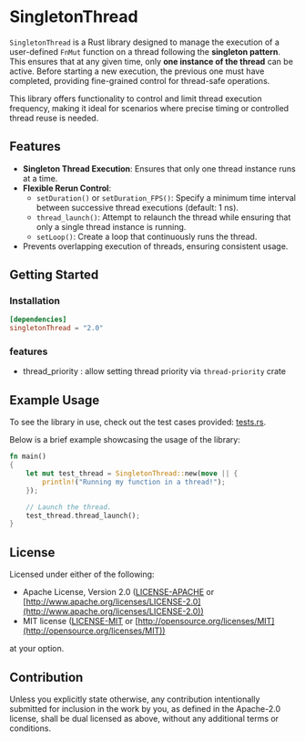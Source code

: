 # SingletonThread

`SingletonThread` is a Rust library designed to manage the execution of a user-defined `FnMut` function on a thread following the **singleton pattern**. This ensures that at any given time, only **one instance of the thread** can be active. Before starting a new execution, the previous one must have completed, providing fine-grained control for thread-safe operations.

This library offers functionality to control and limit thread execution frequency, making it ideal for scenarios where precise timing or controlled thread reuse is needed.

## Features

- **Singleton Thread Execution**: Ensures that only one thread instance runs at a time.
- **Flexible Rerun Control**:
  - `setDuration()` or `setDuration_FPS()`: Specify a minimum time interval between successive thread executions (default: 1 ns).
  - `thread_launch()`: Attempt to relaunch the thread while ensuring that only a single thread instance is running.
  - `setLoop()`: Create a loop that continuously runs the thread.
- Prevents overlapping execution of threads, ensuring consistent usage.

## Getting Started

### Installation

```toml
[dependencies]
singletonThread = "2.0"
```

### features

* thread_priority : allow setting thread priority via `thread-priority` crate

## Example Usage

To see the library in use, check out the test cases provided: [tests.rs](https://github.com/hyultis/singletonThread/blob/master/tests/tests.rs).

Below is a brief example showcasing the usage of the library:

```rust
fn main() 
{ 
	let mut test_thread = SingletonThread::new(move || {
		println!("Running my function in a thread!");
	});

	// Launch the thread.
	test_thread.thread_launch();
}
```

## License

Licensed under either of the following:

- Apache License, Version 2.0 ([LICENSE-APACHE](LICENSE-APACHE) or [http://www.apache.org/licenses/LICENSE-2.0](http://www.apache.org/licenses/LICENSE-2.0))
- MIT license ([LICENSE-MIT](LICENSE-MIT) or [http://opensource.org/licenses/MIT](http://opensource.org/licenses/MIT))

at your option.

## Contribution

Unless you explicitly state otherwise, any contribution intentionally submitted for inclusion in the work by you, as defined in the Apache-2.0 license, shall be dual licensed as above, without any additional terms or conditions.
